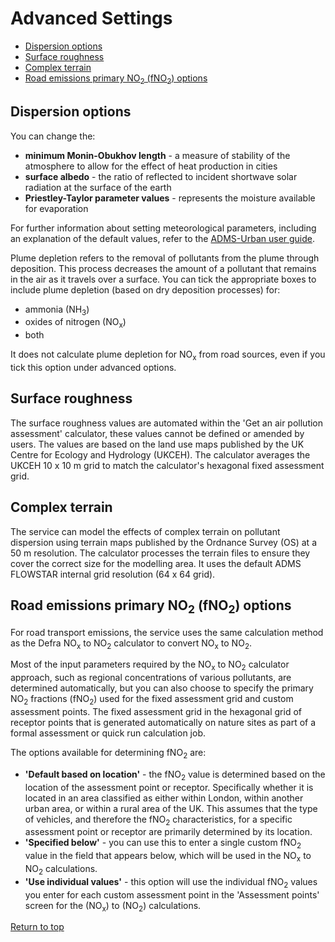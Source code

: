<div id='top'></div>

# Advanced Settings

- [Dispersion options](#section1)
- [Surface roughness](#section2)
- [Complex terrain](#section3)
- [Road emissions primary NO<sub>2</sub> (fNO<sub>2</sub>) options](#section4)

<div id='section1'></div>

## Dispersion options

You can change the:
- **minimum Monin-Obukhov length** - a measure of stability of the atmosphere to allow for the effect of heat production in cities
- **surface albedo** - the ratio of reflected to incident shortwave solar radiation at the surface of the earth
- **Priestley-Taylor parameter values** - represents the moisture available for evaporation

For further information about setting meteorological parameters, including an explanation of the default values, refer to the [ADMS-Urban user guide](https://www.cerc.co.uk/environmental-software/assets/data/doc_userguides/CERC_ADMS-Urban5.0_User_Guide.pdf).

Plume depletion refers to the removal of pollutants from the plume through deposition. This process decreases the amount of a pollutant that remains in the air as it travels over a surface. You can tick the appropriate boxes to include plume depletion (based on dry deposition processes) for:
- ammonia (NH<sub>3</sub>)
- oxides of nitrogen (NO<sub>x</sub>)
- both

It does not calculate plume depletion for NO<sub>x</sub> from road sources, even if you tick this option under advanced options.

<div id='section2'></div>

## Surface roughness

The surface roughness values are automated within the 'Get an air pollution assessment' calculator, these values cannot be defined or amended by users. The values are based on the land use maps published by the UK Centre for Ecology and Hydrology (UKCEH). The calculator averages the UKCEH 10 x 10 m grid to match the calculator's hexagonal fixed assessment grid.

<div id='section3'></div>

## Complex terrain

The service can model the effects of complex terrain on pollutant dispersion using terrain maps published by the Ordnance Survey (OS) at a 50 m resolution. The calculator processes the terrain files to ensure they cover the correct size for the modelling area. It uses the default ADMS FLOWSTAR internal grid resolution (64 x 64 grid).

<div id='section4'></div>

## Road emissions primary NO<sub>2</sub> (fNO<sub>2</sub>) options

For road transport emissions, the service uses the same calculation method as the Defra NO<sub>x</sub> to NO<sub>2</sub> calculator to convert NO<sub>x</sub> to NO<sub>2</sub>.

Most of the input parameters required by the NO<sub>x</sub> to NO<sub>2</sub> calculator approach, such as regional concentrations of various pollutants, are determined automatically, but you can also choose to specify the primary NO<sub>2</sub> fractions (fNO<sub>2</sub>) used for the fixed assessment grid and custom assessment points. The fixed assessment grid in the hexagonal grid of receptor points that is generated automatically on nature sites as part of a formal assessment or quick run calculation job.

The options available for determining fNO<sub>2</sub> are:
- **'Default based on location'** - the fNO<sub>2</sub> value is determined based on the location of the assessment point or receptor. Specifically whether it is located in an area classified as either within London, within another urban area, or within a rural area of the UK. This assumes that the type of vehicles, and therefore the fNO<sub>2</sub> characteristics, for a specific assessment point or receptor are primarily determined by its location.
- **'Specified below'** - you can use this to enter a single custom fNO<sub>2</sub> value in the field that appears below, which will be used in the NO<sub>x</sub> to NO<sub>2</sub> calculations.
- **'Use individual values'** - this option will use the individual fNO<sub>2</sub> values you enter for each custom assessment point in the 'Assessment points' screen for the (NO<sub>x</sub>) to (NO<sub>2</sub>) calculations.

[Return to top](#top)
